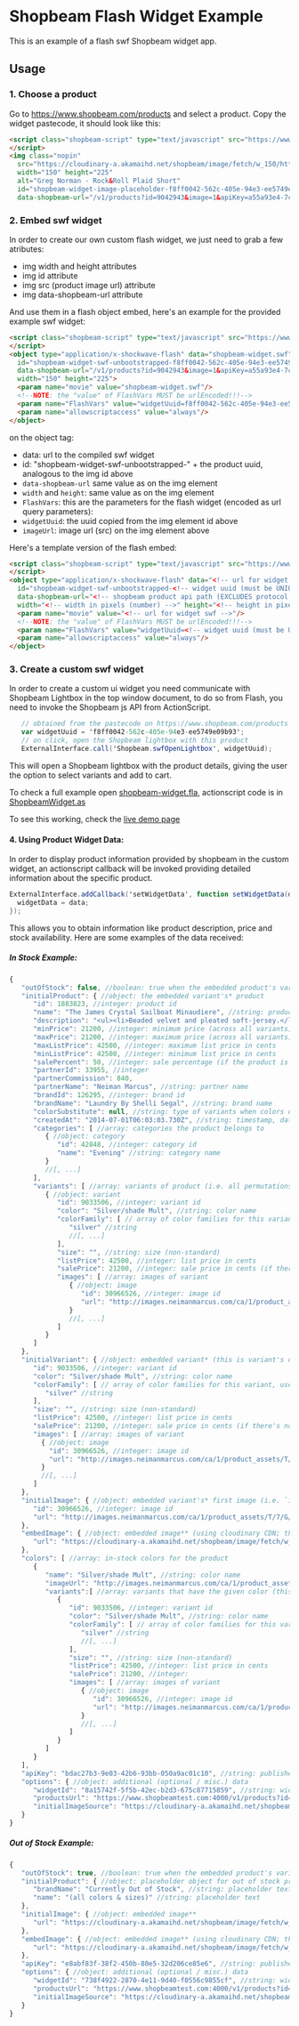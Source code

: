 Shopbeam Flash Widget Example
====================

This is an example of a flash swf Shopbeam widget app.

Usage
-----

### 1. Choose a product

Go to https://www.shopbeam.com/products and select a product.
Copy the widget pastecode, it should look like this:

``` html
<script class="shopbeam-script" type="text/javascript" src="https://www.shopbeam.com/js/widget.loader.js" async="true">
</script>
<img class="nopin"
  src="https://cloudinary-a.akamaihd.net/shopbeam/image/fetch/w_150/http%3A%2F%2Fwww.pinksandgreens.com%2Fmedia%2Fcatalog%2Fproduct%2Fcache%2F21%2Fthumbnail%2F700x1052%2F9df78eab33525d08d6e5fb8d27136e95%2Fp%2Fo%2Fpolo2_1.jpg"
  width="150" height="225"
  alt="Greg Norman - Rock&Roll Plaid Short"
  id="shopbeam-widget-image-placeholder-f8ff0042-562c-405e-94e3-ee5749e09b93"
  data-shopbeam-url="/v1/products?id=9042943&image=1&apiKey=a55a93e4-7c95-4a87-9e36-20055bc335d1" />
```

### 2. Embed swf widget

In order to create our own custom flash widget, we just need to grab a few atributes:
- img width and height attributes
- img id attribute
- img src (product image url) attribute
- img data-shopbeam-url attribute

And use them in a flash object embed, here's an example for the provided example swf widget:

``` html
<script class="shopbeam-script" type="text/javascript" src="https://www.shopbeam.com/js/widget.loader.js" async="true">
</script>
<object type="application/x-shockwave-flash" data="shopbeam-widget.swf"
  id="shopbeam-widget-swf-unbootstrapped-f8ff0042-562c-405e-94e3-ee5749e09b93"
  data-shopbeam-url="/v1/products?id=9042943&image=1&apiKey=a55a93e4-7c95-4a87-9e36-20055bc335d1"
  width="150" height="225">
  <param name="movie" value="shopbeam-widget.swf"/>
  <!--NOTE: the "value" of FlashVars MUST be urlEncoded!!!-->
  <param name="FlashVars" value="widgetUuid=f8ff0042-562c-405e-94e3-ee5749e09b93&imageUrl=https://cloudinary-a.akamaihd.net/shopbeam/image/fetch/w_150/http%3A%2F%2Fwww.pinksandgreens.com%2Fmedia%2Fcatalog%2Fproduct%2Fcache%2F21%2Fthumbnail%2F700x1052%2F9df78eab33525d08d6e5fb8d27136e95%2Fp%2Fo%2Fpolo2_1.jpg"/>
  <param name="allowscriptaccess" value="always"/>
</object>
```

on the object tag:
- data: url to the compiled swf widget
- id: "shopbeam-widget-swf-unbootstrapped-" + the product uuid, analogous to the img id above
- `data-shopbeam-url` same value as on the img element
- `width` and `height`: same value as on the img element
- `FlashVars`: this are the parameters for the flash widget (encoded as url query parameters):
 - `widgetUuid`: the uuid copied from the img element id above
 - `imageUrl`: image url (src) on the img element above

Here's a template version of the flash embed:

``` html
<script class="shopbeam-script" type="text/javascript" src="https://www.shopbeam.com/js/widget.loader.js" async="true">
</script>
<object type="application/x-shockwave-flash" data="<!-- url for widget swf -->"
  id="shopbeam-widget-swf-unbootstrapped-<!-- widget uuid (must be UNIQUE! ) -->"
  data-shopbeam-url="<!-- shopbeam product api path (EXCLUDES protocol, port and domain) -->"
  width="<!-- width in pixels (number) -->" height="<!-- height in pixels (number) -->">
  <param name="movie" value="<!-- url for widget swf -->"/>
  <!--NOTE: the "value" of FlashVars MUST be urlEncoded!!!-->
  <param name="FlashVars" value="widgetUuid=<!-- widget uuid (must be UNIQUE! ) -->&imageUrl=<!-- image url -->"/>
  <param name="allowscriptaccess" value="always"/>
</object>
```

### 3. Create a custom swf widget

In order to create a custom ui widget you need communicate with Shopbeam Lightbox in the top window document, to do so from Flash, you need to invoke the Shopbeam js API from ActionScript.

``` actionscript
   // obtained from the pastecode on https://www.shopbeam.com/products
   var widgetUuid = 'f8ff0042-562c-405e-94e3-ee5749e09b93';
   // on click, open the Shopbeam lightbox with this product
   ExternalInterface.call('Shopbeam.swfOpenLightbox', widgetUuid);
```

This will open a Shopbeam lightbox with the product details, giving the user the option to select variants and add to cart.

To check a full example open [shopbeam-widget.fla](shopbeam-widget.fla), actionscript code is in [ShopbeamWidget.as](ShopbeamWidget.as)

To see this working, check the [live demo page](http://shopbeam.github.io/flash-widget-example/demo/public/)

#### 4. Using Product Widget Data:

In order to display product information provided by shopbeam in the custom widget, an actionscript callback will be invoked providing detailed information about the specific product.

``` actionscript
ExternalInterface.addCallback('setWidgetData', function setWidgetData(data: Object): void {
  widgetData = data;
});
```

This allows you to obtain information like product description, price and stock availability.
Here are some examples of the data received:

##### In Stock Example:
```javascript
{
   "outOfStock": false, //boolean: true when the embedded product's variants are out of stock
   "initialProduct": { //object: the embedded variant's* product
      "id": 1883823, //integer: product id
      "name": "The James Crystal Sailboat Minaudiere", //string: product name
      "description": "<ul><li>Beaded velvet and pleated soft-jersey.</li><b><li>Approx. 67\"L from shoulder to hem. </li></b><li>Round neckline.</li><li>Sleeveless; moderate shoulder coverage.</li><li>Velvet bodice; cutaway.</li><li>Scoop back; zip.</li><li>Hi-low hem.</li><li>Polyester; polyester/spandex; polyester lining.</li><li>Imported.</li></ul><b>About Laundry by Shelli Segal:</b><br/><br/> Fall 2008 announced the return to the Laundry by Shelli Segal name with its Los Angeles based heritage of dressing the Contemporary girl in sexy, on-trend dresses, taking her from work to play. Whether business cocktail or dinner date, baby shower or bridal party, the label offers the perfect dress for every occasion.<br/> Launched in 1988, the collection is a reflection of the \"LA Girl\" - feminine and contemporary with an energetic and free-spirited attitude, always craving the next fashion statement. Every season Laundry by Shelli Segal interprets the latest trends, adding a unique styling to create a signature look.Modern Size Guide", //string: html, product description
      "minPrice": 21200, //integer: minimum price (across all variants) in cents
      "maxPrice": 21200, //integer: maximum price (across all variants) in cents
      "maxListPrice": 42500, //integer: maximum list price in cents
      "minListPrice": 42500, //integer: minimum list price in cents
      "salePercent": 50, //integer: sale percentage (if the product is in sale)
      "partnerId": 33955, //integer
      "partnerCommission": 840,
      "partnerName": "Neiman Marcus", //string: partner name
      "brandId": 126295, //integer: brand id
      "brandName": "Laundry By Shelli Segal", //string: brand name
      "colorSubstitute": null, //string: type of variants when colors don't apply, example values: Flavor, Scent, Utensil, Fabric
      "createdAt": "2014-07-01T06:03:03.730Z", //string: timestamp, date & time product was first added to database
      "categories": [ //array: categories the product belongs to
         { //object: category
            "id": 42848, //integer: category id
            "name": "Evening" //string: category name
         }
         //[, ...]
      ],
      "variants": [ //array: variants of product (i.e. all permutations of color / size for a given product)
         { //object: variant
            "id": 9033506, //integer: variant id
            "color": "Silver/shade Mult", //string: color name
            "colorFamily": [ // array of color families for this variant, used for search purposes
               "silver" //string
               //[, ...]
            ],
            "size": "", //string: size (non-standard)
            "listPrice": 42500, //integer: list price in cents
            "salePrice": 21200, //integer: sale price in cents (if there's no sale, this is identical to listPrice)
            "images": [ //array: images of variant
               { //object: image
                  "id": 30966526, //integer: image id
                  "url": "http://images.neimanmarcus.com/ca/1/product_assets/T/7/G/F/9/NMT7GF9_mz.jpg" //string: image url
               }
               //[, ...]
            ]
         }
      ]
   },
   "initialVariant": { //object: embedded variant* (this is variant's data is duplicated in `initialProduct.variants[n]`; `n` isn't specified anywhere in this dataset)
      "id": 9033506, //integer: variant id
      "color": "Silver/shade Mult", //string: color name
      "colorFamily": [ // array of color families for this variant, used for search purposes
         "silver" //string
      ],
      "size": "", //string: size (non-standard)
      "listPrice": 42500, //integer: list price in cents
      "salePrice": 21200, //integer: sale price in cents (if there's no sale, this is identical to listPrice)
      "images": [ //array: images of variant
      	{ //object: image
          "id": 30966526, //integer: image id
          "url": "http://images.neimanmarcus.com/ca/1/product_assets/T/7/G/F/9/NMT7GF9_mz.jpg" //string: image url
        }
        //[, ...]
      ]
   },
   "initialImage": { //object: embedded variant's* first image (i.e. `initialVariant.images[0]`) OR embedded image** if `outOfStock` is true
      "id": 30966526, //integer: image id
      "url": "http://images.neimanmarcus.com/ca/1/product_assets/T/7/G/F/9/NMT7GF9_mz.jpg" //string: image url
   },
   "embedImage": { //object: embedded image** (using cloudinary CDN; this includes sizing and cropping)
      "url": "https://cloudinary-a.akamaihd.net/shopbeam/image/fetch/w_350,h_536,c_pad/ht…nmarcus.com%2Fca%2F1%2Fproduct_assets%2FT%2F7%2FG%2FF%2F9%2FNMT7GF9_mz.jpg" //string: image url
   },
   "colors": [ //array: in-stock colors for the product
      {
         "name": "Silver/shade Mult", //string: color name
         "imageUrl": "http://images.neimanmarcus.com/ca/1/product_assets/T/7/G/F/9/NMT7GF9_mz.jpg", //string: url for representitive variant image for given color of the product (usually a variant's first image will be representative of it's color)
         "variants":[ //array: variants that have the given color (this data is duplicated from the variants array but array elements are filtered based on color)
            {
               "id": 9033506, //integer: variant id
               "color": "Silver/shade Mult", //string: color name
               "colorFamily": [ // array of color families for this variant, used for search purposes
                  "silver" //string
                  //[, ...]
               ],
               "size": "", //string: size (non-standard)
               "listPrice": 42500, //integer: list price in cents
               "salePrice": 21200, //integer:
               "images": [ //array: images of variant
                  { //object: image
                     "id": 30966526, //integer: image id
                     "url": "http://images.neimanmarcus.com/ca/1/product_assets/T/7/G/F/9/NMT7GF9_mz.jpg" //string: image url
                  }
                  //[, ...]
               ]
            }
         ]
      }
   ],
   "apiKey": "bdac27b3-9e03-42b6-93bb-050a9ac01c10", //string: publisher api key
   "options": { //object: additional (optional / misc.) data
      "widgetId": "8a15742f-5f5b-42ec-b2d3-675c87715859", //string: widget uuid
      "productsUrl": "https://www.shopbeamtest.com:4000/v1/products?id=9033506&image=1&apiKey=bdac27b3-9e03-42b6-93bb-050a9ac01c10", //string: shopbeam api url used to get this data
      "initialImageSource": "https://cloudinary-a.akamaihd.net/shopbeam/image/fetch/w_350,h_536,c_pad/ht…nmarcus.com%2Fca%2F1%2Fproduct_assets%2FT%2F7%2FG%2FF%2F9%2FNMT7GF9_mz.jpg" //string: image url from `data-image-src` attribute
   }
}
```

##### Out of Stock Example:

```javascript
{
   "outOfStock": true, //boolean: true when the embedded product's variants are out of stock
   "initialProduct": { //object: placeholder object for out of stock product
      "brandName": "Currently Out of Stock", //string: placeholder text
      "name": "(all colors & sizes)" //string: placeholder text
   },
   "initialImage": { //object: embedded image**
      "url": "https://cloudinary-a.akamaihd.net/shopbeam/image/fetch/w_494,h_800,c_pad,r_…nger22.com%2Fstatic%2Finsets%2Fimages%2FNEVER1031-SHOCKING-PINK_INSET5.jpg" //string: image url
   },
   "embedImage": { //object: embedded image** (using cloudinary CDN; this includes sizing and cropping)
      "url": "https://cloudinary-a.akamaihd.net/shopbeam/image/fetch/w_494,h_800,c_pad,r_…nger22.com%2Fstatic%2Finsets%2Fimages%2FNEVER1031-SHOCKING-PINK_INSET5.jpg" //string: image url
   },
   "apiKey": "e8abf83f-38f2-450b-80e5-32d206ce85e6", //string: publisher api key
   "options": { //object: additional (optional / misc.) data
      "widgetId": "738f4922-2870-4e11-9d40-f0556c9855cf", //string: widget uuid
      "productsUrl": "https://www.shopbeamtest.com:4000/v1/products?id=7834&apiKey=e8abf83f-38f2-450b-80e5-32d206ce85e6&google_conversion_id=978821477&campaign=nieman", //string: shopbeam api url used to get this data
      "initialImageSource": "https://cloudinary-a.akamaihd.net/shopbeam/image/fetch/w_494,h_800,c_pad,r_…nger22.com%2Fstatic%2Finsets%2Fimages%2FNEVER1031-SHOCKING-PINK_INSET5.jpg", //string: image url from `data-image-src` attribute
   }
}
```
